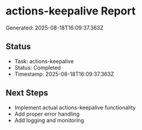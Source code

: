 # actions-keepalive Report

Generated: 2025-08-18T16:09:37.363Z

## Status
- Task: actions-keepalive
- Status: Completed
- Timestamp: 2025-08-18T16:09:37.363Z

## Next Steps
- Implement actual actions-keepalive functionality
- Add proper error handling
- Add logging and monitoring
